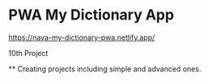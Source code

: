 # PWA My Dictionary App
 
https://nava-my-dictionary-pwa.netlify.app/

10th Project
  
** Creating projects including simple and advanced ones.
